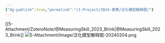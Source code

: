 ```yaml
---
{"dg-publish":true,"permalink":"/1-Project/2024-美赛/泛化模型解释图/"}
---
```


[[5-Attachment/ZoteroNote/@MeasuringSkill_2023_Brink\|@MeasuringSkill_2023_Brink]]
![5-Attachment/Image/泛化模型解释图-20240204.png](/img/user/5-Attachment/Image/%E6%B3%9B%E5%8C%96%E6%A8%A1%E5%9E%8B%E8%A7%A3%E9%87%8A%E5%9B%BE-20240204.png)